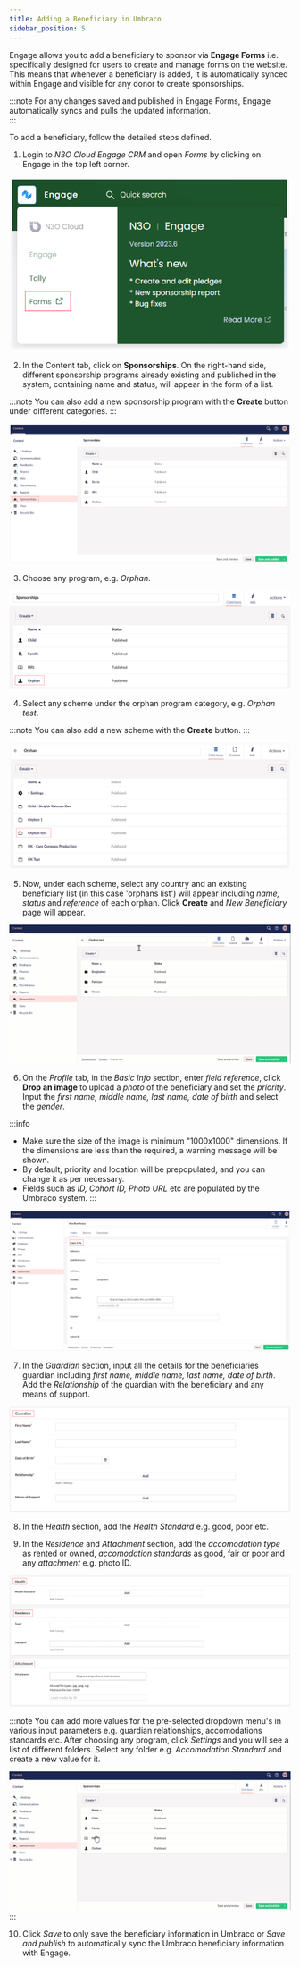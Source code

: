 ```yaml
---
title: Adding a Beneficiary in Umbraco
sidebar_position: 5
---
```


Engage allows you to add a beneficiary to sponsor via **Engage Forms** i.e. specifically designed for users to create and manage forms on the website. This means that whenever a beneficiary is added, it is automatically synced within Engage and visible for any donor to create sponsorships.

:::note
For any changes saved and published in Engage Forms, Engage automatically syncs and pulls the updated information.       
:::

To add a beneficiary, follow the detailed steps defined.

1. Login to *N3O Cloud Engage CRM* and open *Forms* by clicking on Engage in the top left corner. 

![Forms](./forms.png)

2. In the Content tab, click on **Sponsorships**. On the right-hand side, different sponsorship programs already existing and published in the system, containing name and status, will appear in the form of a list.

:::note
You can also add a new sponsorship program with the **Create** button under different categories.
:::

![Sponsorship tab](./sponsorship-tab.png)

3. Choose any program, e.g. *Orphan*.

![Select Program](./select-program.png)

4. Select any scheme under the orphan program category, e.g. *Orphan test*. 

:::note
You can also add a new scheme with the **Create** button.
:::

![Select Scheme](./select-scheme.png)

5. Now, under each scheme, select any country and an existing beneficiary list (in this case 'orphans list') will appear including *name, status* and *reference* of each orphan. Click **Create** and *New Beneficiary* page will appear.

![New beneficiary](./new-beneficiary.gif)

6. On the *Profile* tab, in the *Basic Info* section, enter *field reference*, click **Drop an image** to upload a *photo* of the beneficiary and set the *priority*. Input the *first name, middle name, last name, date of birth* and select the *gender*.

:::info
- Make sure the size of the image is minimum "1000x1000" dimensions. If the dimensions are less than the required, a warning message will be shown.
- By default, priority and location will be prepopulated, and you can change it as per necessary.
- Fields such as *ID, Cohort ID, Photo URL* etc are populated by the Umbraco system. 
:::

![Input basic information section](./basic-info-section.png)

7. In the *Guardian* section, input all the details for the beneficiaries guardian including *first name, middle name, last name, date of birth*. Add the *Relationship* of the guardian with the beneficiary and any means of support.

![Input guardian information section](./guardian-info-section.png)

8. In the *Health* section, add the *Health Standard* e.g. good, poor etc. 

9. In the *Residence* and *Attachment* section, add the *accomodation type* as rented or owned, *accomodation standards* as good, fair or poor and any *attachment* e.g. photo ID.

![Input health, residence, attachment information section](./health-residence-attachment.png)

:::note
You can add more values for the pre-selected dropdown menu's in various input parameters e.g. guardian relationships, accomodations standards etc. After choosing any program, click *Settings* and you will see a list of different folders. Select any folder e.g. *Accomodation Standard* and create a new value for it.

![Add values for pre-selected dropdown Gif](./add-values-dropdown.gif)
:::

10. Click *Save* to only save the beneficiary information in Umbraco or *Save and publish* to automatically sync the Umbraco beneficiary information with Engage.


